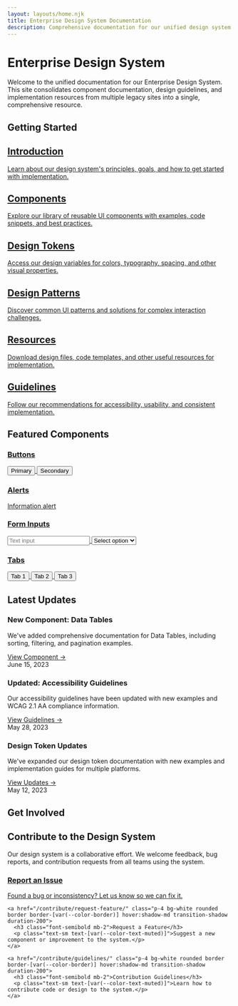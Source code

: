 ```yaml
---
layout: layouts/home.njk
title: Enterprise Design System Documentation
description: Comprehensive documentation for our unified design system
---
```


# Enterprise Design System

Welcome to the unified documentation for our Enterprise Design System. This site consolidates component documentation, design guidelines, and implementation resources from multiple legacy sites into a single, comprehensive resource.

## Getting Started

<div class="grid md:grid-cols-2 lg:grid-cols-3 gap-6 mt-8">
  <a href="/getting-started/" class="eds-card hover:shadow-md transition-shadow duration-200">
    <h2 class="text-xl font-semibold mb-2">Introduction</h2>
    <p class="text-[var(--color-text-muted)]">Learn about our design system's principles, goals, and how to get started with implementation.</p>
  </a>
  
  <a href="/components/" class="eds-card hover:shadow-md transition-shadow duration-200">
    <h2 class="text-xl font-semibold mb-2">Components</h2>
    <p class="text-[var(--color-text-muted)]">Explore our library of reusable UI components with examples, code snippets, and best practices.</p>
  </a>
  
  <a href="/design-tokens/" class="eds-card hover:shadow-md transition-shadow duration-200">
    <h2 class="text-xl font-semibold mb-2">Design Tokens</h2>
    <p class="text-[var(--color-text-muted)]">Access our design variables for colors, typography, spacing, and other visual properties.</p>
  </a>
  
  <a href="/patterns/" class="eds-card hover:shadow-md transition-shadow duration-200">
    <h2 class="text-xl font-semibold mb-2">Design Patterns</h2>
    <p class="text-[var(--color-text-muted)]">Discover common UI patterns and solutions for complex interaction challenges.</p>
  </a>
  
  <a href="/resources/" class="eds-card hover:shadow-md transition-shadow duration-200">
    <h2 class="text-xl font-semibold mb-2">Resources</h2>
    <p class="text-[var(--color-text-muted)]">Download design files, code templates, and other useful resources for implementation.</p>
  </a>
  
  <a href="/guidelines/" class="eds-card hover:shadow-md transition-shadow duration-200">
    <h2 class="text-xl font-semibold mb-2">Guidelines</h2>
    <p class="text-[var(--color-text-muted)]">Follow our recommendations for accessibility, usability, and consistent implementation.</p>
  </a>
</div>

## Featured Components

<div class="grid md:grid-cols-2 lg:grid-cols-4 gap-6 mt-8">
  <a href="/components/inputs/button/" class="eds-card hover:shadow-md transition-shadow duration-200">
    <h3 class="text-lg font-semibold mb-2">Buttons</h3>
    <div class="flex flex-col gap-2">
      <button class="eds-button-primary">Primary</button>
      <button class="eds-button-secondary">Secondary</button>
    </div>
  </a>
  
  <a href="/components/feedback/alert/" class="eds-card hover:shadow-md transition-shadow duration-200">
    <h3 class="text-lg font-semibold mb-2">Alerts</h3>
    <div class="p-3 bg-blue-50 border-l-4 border-blue-500 text-sm">
      Information alert
    </div>
  </a>
  
  <a href="/components/inputs/text-field/" class="eds-card hover:shadow-md transition-shadow duration-200">
    <h3 class="text-lg font-semibold mb-2">Form Inputs</h3>
    <div class="flex flex-col gap-2">
      <input type="text" class="eds-input" placeholder="Text input">
      <select class="eds-input">
        <option>Select option</option>
      </select>
    </div>
  </a>
  
  <a href="/components/navigation/tabs/" class="eds-card hover:shadow-md transition-shadow duration-200">
    <h3 class="text-lg font-semibold mb-2">Tabs</h3>
    <div class="border-b border-[var(--color-border)]">
      <div class="flex text-sm">
        <button class="py-2 px-3 border-b-2 border-[var(--color-primary)] font-medium">Tab 1</button>
        <button class="py-2 px-3 text-[var(--color-text-muted)]">Tab 2</button>
        <button class="py-2 px-3 text-[var(--color-text-muted)]">Tab 3</button>
      </div>
    </div>
  </a>
</div>

## Latest Updates

<div class="mt-8 space-y-4">
  <div class="p-4 border border-[var(--color-border)] rounded-lg">
    <div class="flex justify-between items-start">
      <div>
        <h3 class="font-semibold">New Component: Data Tables</h3>
        <p class="text-sm text-[var(--color-text-muted)]">We've added comprehensive documentation for Data Tables, including sorting, filtering, and pagination examples.</p>
        <a href="/components/data/table/" class="text-sm text-[var(--color-primary)] font-medium mt-2 inline-block">View Component →</a>
      </div>
      <span class="text-xs text-[var(--color-text-muted)]">June 15, 2023</span>
    </div>
  </div>
  
  <div class="p-4 border border-[var(--color-border)] rounded-lg">
    <div class="flex justify-between items-start">
      <div>
        <h3 class="font-semibold">Updated: Accessibility Guidelines</h3>
        <p class="text-sm text-[var(--color-text-muted)]">Our accessibility guidelines have been updated with new examples and WCAG 2.1 AA compliance information.</p>
        <a href="/guidelines/accessibility/" class="text-sm text-[var(--color-primary)] font-medium mt-2 inline-block">View Guidelines →</a>
      </div>
      <span class="text-xs text-[var(--color-text-muted)]">May 28, 2023</span>
    </div>
  </div>
  
  <div class="p-4 border border-[var(--color-border)] rounded-lg">
    <div class="flex justify-between items-start">
      <div>
        <h3 class="font-semibold">Design Token Updates</h3>
        <p class="text-sm text-[var(--color-text-muted)]">We've expanded our design token documentation with new examples and implementation guides for multiple platforms.</p>
        <a href="/design-tokens/usage/" class="text-sm text-[var(--color-primary)] font-medium mt-2 inline-block">View Updates →</a>
      </div>
      <span class="text-xs text-[var(--color-text-muted)]">May 12, 2023</span>
    </div>
  </div>
</div>

## Get Involved

<div class="mt-8 p-6 bg-[var(--color-background-alt)] rounded-lg border border-[var(--color-border)]">
  <h2 class="text-xl font-semibold mb-3">Contribute to the Design System</h2>
  <p class="mb-4">Our design system is a collaborative effort. We welcome feedback, bug reports, and contribution requests from all teams using the system.</p>
  
  <div class="grid md:grid-cols-3 gap-4">
    <a href="/contribute/report-issue/" class="p-4 bg-white rounded border border-[var(--color-border)] hover:shadow-md transition-shadow duration-200">
      <h3 class="font-semibold mb-2">Report an Issue</h3>
      <p class="text-sm text-[var(--color-text-muted)]">Found a bug or inconsistency? Let us know so we can fix it.</p>
    </a>
    
    <a href="/contribute/request-feature/" class="p-4 bg-white rounded border border-[var(--color-border)] hover:shadow-md transition-shadow duration-200">
      <h3 class="font-semibold mb-2">Request a Feature</h3>
      <p class="text-sm text-[var(--color-text-muted)]">Suggest a new component or improvement to the system.</p>
    </a>
    
    <a href="/contribute/guidelines/" class="p-4 bg-white rounded border border-[var(--color-border)] hover:shadow-md transition-shadow duration-200">
      <h3 class="font-semibold mb-2">Contribution Guidelines</h3>
      <p class="text-sm text-[var(--color-text-muted)]">Learn how to contribute code or design to the system.</p>
    </a>
  </div>
</div>